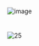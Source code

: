 #
![image](https://github.com/user-attachments/assets/b3e06f57-d623-4e58-96c5-013bdc8f0ef1)

#
![25](https://github.com/user-attachments/assets/0a2eb3d4-d8f1-4e8d-98ed-4c365ba2e74f)

#

